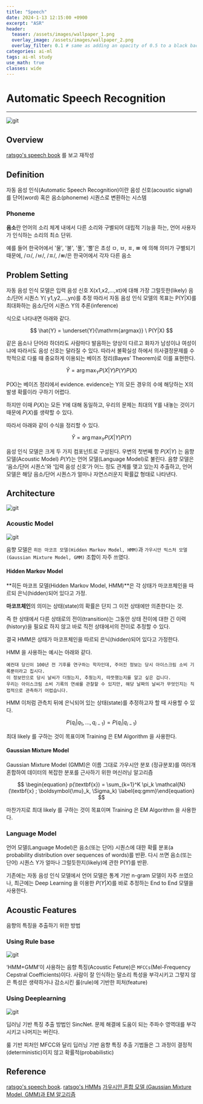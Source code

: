 ```yaml
---
title: "Speech"
date: 2024-1-13 12:15:00 +0900
excerpt: "ASR"
header:
  teaser: /assets/images/wallpaper_1.png
  overlay_image: /assets/images/wallpaper_2.png
  overlay_filter: 0.1 # same as adding an opacity of 0.5 to a black background
categories: ai-ml
tags: ai-ml study
use_math: true
classes: wide
---
```

# Automatic Speech Recognition
***

![git](/assets/images/Conversation_AI_Workflow_v02.png)

## Overview

[ratsgo's speech book](https://ratsgo.github.io/speechbook/docs/) 를 보고 재작성

## Definition

자동 음성 인식(Automatic Speech Recognition)이란 음성 신호(acoustic signal)를 단어(word) 혹은 음소(phoneme) 시퀀스로 변환하는 시스템

### Phoneme

**음소**란 언어의 소리 체계 내에서 다른 소리와 구별되어 대립적 기능을 하는, 언어 사용자가 인식하는 소리의 최소 단위.

예를 들어 한국어에서 '물', '불', '풀', '뿔'은 초성 ㅁ, ㅂ, ㅍ, ㅃ 에 의해 의미가 구별되기 때문에, /ㅁ/, /ㅂ/, /ㅍ/, /ㅃ/은 한국어에서 각자 다른 음소

## Problem Setting

자동 음성 인식 모델은 입력 음성 신호 X(x1,x2,…,xt)에 대해 가장 그럴듯한(likely) 음소/단어 시퀀스 Y( y1,y2,…,yn)를 추정
따라서 자동 음성 인식 모델의 목표는 P(Y|X)를 최대화하는 음소/단어 시퀀스 Y의 추론(inference)

식으로 나타내면 아래와 같다.

$$
\hat{Y} = \underset{Y}{\mathrm{argmax}} \ P(Y|X)
$$

같은 음소나 단어라 하더라도 사람마다 발음하는 양상이 다르고 화자가 남성이냐 여성이냐에 따라서도 음성 신호는 달라질 수 있다.
따라서 불확실성 하에서 의사결정문제를 수학적으로 다룰 때 중요하게 이용되는 베이즈 정리(Bayes’ Theorem)로 이를 표현한다.

$$
\hat{Y} = \arg\max_Y P(X|Y)P(Y)P(X)
$$

P(X)는 베이즈 정리에서 evidence. evidence는 Y의 모든 경우의 수에 해당하는 X의 발생 확률이라 구하기 어렵다.

하지만 이때 $P(X)$는 모든 $Y$에 대해 동일하고, 우리의 문제는 최대의 Y를 내놓는 것이기 때문에 $P(X)$를 생략할 수 있다.

따라서 아래와 같이 수식을 정리할 수 있다.

$$
\hat{Y} = \arg\max_Y P(X|Y)P(Y)
$$

음성 인식 모델은 크게 두 가지 컴포넌트로 구성된다. 우변의 첫번째 항 $P(X|Y)$ 는 음향 모델(Acoustic Model)
$P(Y)$는 언어 모델(Language Model)로 불린다.
음향 모델은 ‘음소/단어 시퀀스’와 ‘입력 음성 신호’가 어느 정도 관계를 맺고 있는지 추출하고, 
언어 모델은 해당 음소/단어 시퀀스가 얼마나 자연스러운지 확률값 형태로 나타낸다.

## Architecture

![git](/assets/images/asr.png)

### Acoustic Model

![git](/assets/images/asr2.png)

음향 모델은 `히든 마코프 모델(Hidden Markov Model, HMM)`과 `가우시안 믹스처 모델(Gaussian Mixture Model, GMM)` 조합이 자주 쓰였다.

#### Hidden Markov Model

**히든 마코프 모델(Hidden Markov Model, HMM)**은 각 상태가 마코프체인을 따르되 은닉(hidden)되어 있다고 가정.

**마코프체인**의 의미는 상태(state)의 확률은 단지 그 이전 상태에만 의존한다는 것. 

즉 한 상태에서 다른 상태로의 전이(transition)는 그동안 상태 전이에 대한 긴 이력(history)을 필요로 하지 않고 바로 직전 상태에서의 전이로 추정할 수 있다.

결국 HMM은 상태가 마코프체인을 따르되 은닉(hidden)되어 있다고 가정한다. 

HMM 을 사용하는 예시는 아래와 같다.
```
예컨대 당신이 100년 전 기후를 연구하는 학자인데, 주어진 정보는 당시 아이스크림 소비 기록뿐이라고 칩시다. 
이 정보만으로 당시 날씨가 더웠는지, 추웠는지, 따뜻했는지를 알고 싶은 겁니다. 
우리는 아이스크림 소비 기록의 연쇄를 관찰할 수 있지만, 해당 날짜의 날씨가 무엇인지는 직접적으로 관측하기 어렵습니다. 
```
HMM 이처럼 관측치 뒤에 은닉되어 있는 상태(state)를 추정하고자 할 때 사용할 수 있다.

$$
P(q_i | q_1, \ldots, q_{i-1}) = P(q_i | q_{i-1})
$$

최대 likely 를 구하는 것이 목표이며 Training 은 EM Algorithm 을 사용한다.

#### Gaussian Mixture Model

Gaussian Mixture Model (GMM)은 이름 그대로 가우시안 분포 (정규분포)를 여러개 혼합하여 데이터의 복잡한 분포를 근사하기 위한 머신러닝 알고리즘

$$
\begin{equation} p(\textbf{x}) = \sum_{k=1}^K \pi_k \mathcal{N}(\textbf{x} ; \boldsymbol{\mu}_k, \Sigma_k) \label{eq:gmm}\end{equation}
$$

마찬가지로 최대 likely 를 구하는 것이 목표이며 Training 은 EM Algorithm 을 사용한다.


### Language Model

언어 모델(Language Model)은 음소(또는 단어) 시퀀스에 대한 확률 분포(a probability distribution over sequences of words)를 반환. 
다시 쓰면 음소(또는 단어) 시퀀스 Y가 얼마나 그럴듯한지(likely)에 관한 P(Y)를 반환.

기존에는 자동 음성 인식 모델에서 언어 모델은 통계 기반 n-gram 모델이 자주 쓰였으나, 최근에는 Deep Learning 을 이용한 $P(Y|X)$를 바로 추정하는
End to End 모델을 사용한다.

## Acoustic Features

음향의 특징을 추출하기 위한 방법

### Using Rule base 

![git](/assets/images/MFCC.png)

‘HMM+GMM’이 사용하는 음향 특징(Acoustic Feture)은 `MFCCs`(Mel-Frequency Cepstral Coefficients)이다.
사람이 잘 인식하는 말소리 특성을 부각시키고 그렇지 않은 특성은 생략하거나 감소시킨 룰(rule)에 기반한 피처(feature)

### Using Deeplearning

![git](/assets/images/sincnet.png)

딥러닝 기반 특징 추출 방법인 SincNet. 문제 해결에 도움이 되는 주파수 영역대를 부각시키고 나머지는 버린다.

룰 기반 피처인 MFCC와 달리 딥러닝 기반 음향 특징 추출 기법들은 그 과정이 결정적(deterministic)이지 않고 확률적(probabilistic)

## Reference

[ratsgo's speech book](https://ratsgo.github.io/speechbook/docs/).
[ratsgo's HMMs](https://ratsgo.github.io/machine%20learning/2017/03/18/HMMs/)
[가우시안 혼합 모델 (Gaussian Mixture Model, GMM)과 EM 알고리즘](https://untitledtblog.tistory.com/133)